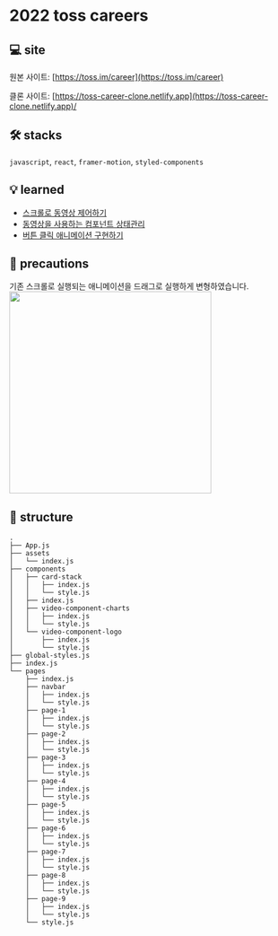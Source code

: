 # 2022 toss careers

## 💻 site

원본 사이트: [https://toss.im/career](https://toss.im/career)

클론 사이트: [https://toss-career-clone.netlify.app](https://toss-career-clone.netlify.app)/

## 🛠 stacks

`javascript`, `react`, `framer-motion`, `styled-components`

## 💡 learned

- [스크롤로 동영상 제어하기 ](https://velog.io/@kt5680608/%EC%8A%A4%ED%81%AC%EB%A1%A4%EB%A1%9C-%EB%8F%99%EC%98%81%EC%83%81-%EC%A0%9C%EC%96%B4%ED%95%98%EA%B8%B0)
- [동영상을 사용하는 컴포넌트 상태관리](https://velog.io/@kt5680608/%EB%8F%99%EC%98%81%EC%83%81%EC%9D%84-%EC%82%AC%EC%9A%A9%ED%95%98%EB%8A%94-%EC%BB%B4%ED%8F%AC%EB%84%8C%ED%8A%B8-%EC%83%81%ED%83%9C%EA%B4%80%EB%A6%AC)
- [버튼 클릭 애니메이션 구현하기](https://velog.io/@kt5680608/%EB%B2%84%ED%8A%BC-%ED%81%B4%EB%A6%AD-%EC%95%A0%EB%8B%88%EB%A9%94%EC%9D%B4%EC%85%98-%EA%B5%AC%ED%98%84%ED%95%98%EA%B8%B0)

## 📌 precautions

기존 스크롤로 실행되는 애니메이션을 드래그로 실행하게 변형하였습니다.
<img src = "https://velog.velcdn.com/images/kt5680608/post/b8ae3ea2-6d3f-4387-a193-231f452bec26/image.gif" width = "360px"></img>

## 📔 structure

```
.
├── App.js
├── assets
│   └── index.js
├── components
│   ├── card-stack
│   │   ├── index.js
│   │   └── style.js
│   ├── index.js
│   ├── video-component-charts
│   │   ├── index.js
│   │   └── style.js
│   └── video-component-logo
│       ├── index.js
│       └── style.js
├── global-styles.js
├── index.js
└── pages
    ├── index.js
    ├── navbar
    │   ├── index.js
    │   └── style.js
    ├── page-1
    │   ├── index.js
    │   └── style.js
    ├── page-2
    │   ├── index.js
    │   └── style.js
    ├── page-3
    │   ├── index.js
    │   └── style.js
    ├── page-4
    │   ├── index.js
    │   └── style.js
    ├── page-5
    │   ├── index.js
    │   └── style.js
    ├── page-6
    │   ├── index.js
    │   └── style.js
    ├── page-7
    │   ├── index.js
    │   └── style.js
    ├── page-8
    │   ├── index.js
    │   └── style.js
    ├── page-9
    │   ├── index.js
    │   └── style.js
    └── style.js
```
